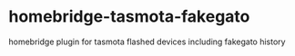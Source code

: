 # homebridge-tasmota-fakegato
homebridge plugin for tasmota flashed devices including fakegato history
